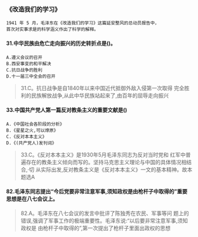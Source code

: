 ### 《改造我们的学习》
    1941 年 5 月，毛泽东在《改造我们的学习》这篇延安整风的总动员报告中，
    首次对实事求是的科学涵义作出了科学的解释。


#### 31.中华民族由危亡走向振兴的历史转折点是()。
    A.遵义会议的召开
    B.西安事变的和平解决
    C.抗日战争的胜利
    D.十一届三中全会的召开
>   31.C。抗日战争是自1840年以来中国近代抵御外敌入侵第一次取得
    完全胜利的民族解放战争,从此中华民族站起来了,由百年的屈辱走向振兴    

#### 33.中国共产党人第一篇反对教条主义的重要文献是()
    A.《中国社会各阶段的分析》
    B.《星星之火,可以燎原》
    C.《反对本本主义》
    D.《(共产党人)发刊词》
>   33.C。《反对本本主义》是1930年5月毛泽东同志为反对当时党和
    红军中普遍存在的教条主义倾向而写的。坚持马克思主义理论与中国的具体情况相结合,·切
    从实际出发,反对教条主义是《反对本本主义》一文的基本精神。故本题选A

#### 82.毛泽东同志提出“今后党要非常注意军事,须知政权是由枪杆子中取得的”重要思想是在八七会议上。
>   82.A。毛泽东在八七会议的发言中批评了陈独秀在农民、军事等问
    题上的错误,强调了军事工作的极端重要性。毛泽东说:“以后要非常注意军事,须知政权是
    由枪杆子中取得的”,第一次提出了枪杆子里面出政权的思想








    